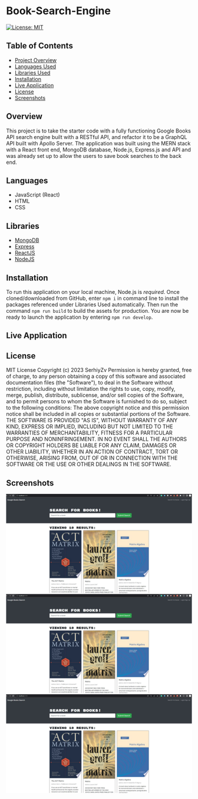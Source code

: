 # Book-Search-Engine

[![License: MIT](https://img.shields.io/badge/License-MIT-yellow.svg)](https://opensource.org/licenses/MIT)

## Table of Contents

* [Project Overview](#Overview)
* [Languages Used](#Languages)
* [Libraries Used](#Libraries)
* [Installation](#Installation)
* [Live Application](#live-application)
* [License](#License)
* [Screenshots](#Screenshots)

## Overview

This project is to take the starter code with a fully functioning Google Books API search engine built with a RESTful API, and refactor it to be a GraphQL API built with Apollo Server. The application was built using the MERN stack with a React front end, MongoDB database, Node.js, Express.js and API and was already set up to allow the users to save book searches to the back end.

## Languages

* JavaScript (React)
* HTML
* CSS

## Libraries

* [MongoDB](https://www.npmjs.com/package/mongodb)
* [Express](https://www.npmjs.com/package/express)
* [ReactJS](https://www.npmjs.com/package/reactjs)
* [NodeJS](https://www.npmjs.com/package/nodeJS)

## Installation

To run this application on your local machine, Node.js is _required_. Once cloned/downloaded from GitHub, enter ```npm i``` in command line to install the packages referenced under Libraries Used automatically. Then run the command ```npm run build``` to build the assets for production.  You are now be ready to launch the application by entering ```npm run develop```.

## Live Application



## License

MIT License
Copyright (c) 2023 SerhiyZv
Permission is hereby granted, free of charge, to any person obtaining a copy of this software and associated documentation files (the "Software"), to deal in the Software without restriction, including without limitation the rights to use, copy, modify, merge, publish, distribute, sublicense, and/or sell copies of the Software, and to permit persons to whom the Software is furnished to do so, subject to the following conditions:
The above copyright notice and this permission notice shall be included in all copies or substantial portions of the Software.
THE SOFTWARE IS PROVIDED "AS IS", WITHOUT WARRANTY OF ANY KIND, EXPRESS OR IMPLIED, INCLUDING BUT NOT LIMITED TO THE WARRANTIES OF MERCHANTABILITY, FITNESS FOR A PARTICULAR PURPOSE AND NONINFRINGEMENT. IN NO EVENT SHALL THE AUTHORS OR COPYRIGHT HOLDERS BE LIABLE FOR ANY CLAIM, DAMAGES OR OTHER LIABILITY, WHETHER IN AN ACTION OF CONTRACT, TORT OR OTHERWISE, ARISING FROM, OUT OF OR IN CONNECTION WITH THE SOFTWARE OR THE USE OR OTHER DEALINGS IN THE SOFTWARE.

## Screenshots

![Screenshot01](./screenshots/Screenshot01.jpg)
![Screenshot02](./screenshots/Screenshot01.jpg)
![Screenshot03](./screenshots/Screenshot01.jpg)

